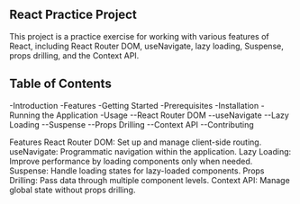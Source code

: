 ## React Practice Project
This project is a practice exercise for working with various features of React, including React Router DOM, useNavigate, lazy loading, Suspense, props drilling, and the Context API.

## Table of Contents
-Introduction
-Features
-Getting Started
-Prerequisites
-Installation
-Running the Application
-Usage
--React Router DOM
--useNavigate
--Lazy Loading
--Suspense
--Props Drilling
--Context API
--Contributing

Features
React Router DOM: Set up and manage client-side routing.
useNavigate: Programmatic navigation within the application.
Lazy Loading: Improve performance by loading components only when needed.
Suspense: Handle loading states for lazy-loaded components.
Props Drilling: Pass data through multiple component levels.
Context API: Manage global state without props drilling.

